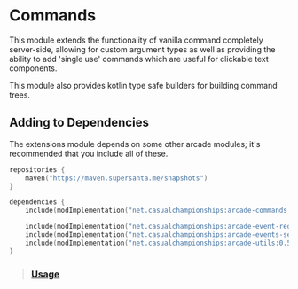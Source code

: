 # Commands

This module extends the functionality of vanilla command completely server-side, allowing
for custom argument types as well as providing the ability to add 'single use' commands
which are useful for clickable text components.

This module also provides kotlin type safe builders for building command trees.

## Adding to Dependencies

The extensions module depends on some other arcade modules; it's recommended that you
include all of these.

```kts
repositories {
    maven("https://maven.supersanta.me/snapshots")
}

dependencies {
    include(modImplementation("net.casualchampionships:arcade-commands:0.5.1-beta.1+1.21.6")!!)

    include(modImplementation("net.casualchampionships:arcade-event-registry:0.5.1-beta.1+1.21.6")!!)
    include(modImplementation("net.casualchampionships:arcade-events-server:0.5.1-beta.1+1.21.6")!!)
    include(modImplementation("net.casualchampionships:arcade-utils:0.5.1-beta.1+1.21.6")!!)
}
```

> ### [Usage](usage.md)